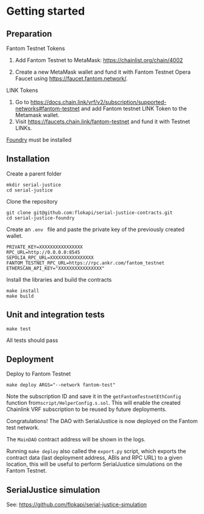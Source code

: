 



# Getting started

## Preparation

Fantom Testnet Tokens

1. Add Fantom Testnet to MetaMask: https://chainlist.org/chain/4002

2. Create a new MetaMask wallet and fund it with Fantom Testnet Opera Faucet using https://faucet.fantom.network/.



LINK Tokens

1. Go to https://docs.chain.link/vrf/v2/subscription/supported-networks#fantom-testnet and add Fantom testnet LINK Token to the Metamask wallet.
2. Visit https://faucets.chain.link/fantom-testnet and fund it with Testnet LINKs.



[Foundry](https://getfoundry.sh/) must be installed



## Installation

Create a parent folder

````
mkdir serial-justice
cd serial-justice
````



Clone the repository

````
git clone git@github.com:flokapi/serial-justice-contracts.git
cd serial-justice-foundry
````



Create an `.env ` file and paste the private key of the previously created wallet.

````
PRIVATE_KEY=XXXXXXXXXXXXXXXX
RPC_URL=http://0.0.0.0:8545
SEPOLIA_RPC_URL=XXXXXXXXXXXXXXXX
FANTOM_TESTNET_RPC_URL=https://rpc.ankr.com/fantom_testnet
ETHERSCAN_API_KEY="XXXXXXXXXXXXXXXX"
````



Install the libraries and build the contracts

````
make install
make build
````



## Unit and integration tests

````
make test
````

All tests should pass



## Deployment

Deploy to Fantom Testnet

````
make deploy ARGS="--network fantom-test"
````

Note the subscription ID and save it in the `getFantomTestnetEthConfig`  function from`script/HelperConfig.s.sol`. This will enable the created Chainlink VRF subscription to be reused by future deployments.

Congratulations! The DAO with SerialJustice is now deployed on the Fantom test network.

The `MainDAO` contract address will be shown in the logs.

Running `make deploy` also called the `export.py` script, which exports the contract data (last deployment address, ABIs and RPC URL) to a given location, this will be useful to perform SerialJustice simulations on the Fantom Testnet.



## SerialJustice simulation

See: https://github.com/flokapi/serial-justice-simulation
